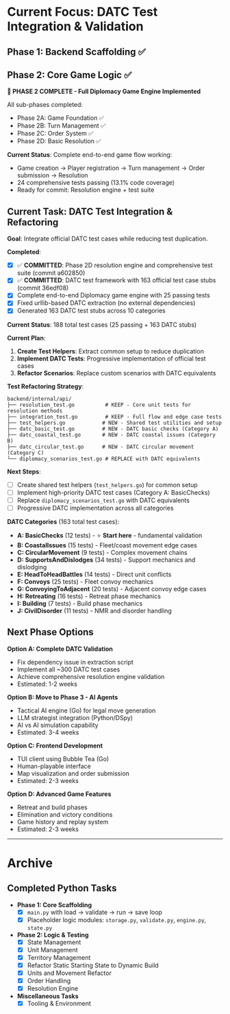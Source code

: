 # Current Focus: DATC Test Integration & Validation

## Phase 1: Backend Scaffolding ✅
## Phase 2: Core Game Logic ✅

**🎉 PHASE 2 COMPLETE - Full Diplomacy Game Engine Implemented**

All sub-phases completed:
- Phase 2A: Game Foundation ✅
- Phase 2B: Turn Management ✅  
- Phase 2C: Order System ✅
- Phase 2D: Basic Resolution ✅

**Current Status**: Complete end-to-end game flow working:
- Game creation → Player registration → Turn management → Order submission → Resolution
- 24 comprehensive tests passing (13.1% code coverage)
- Ready for commit: Resolution engine + test suite

## Current Task: DATC Test Integration & Refactoring

**Goal**: Integrate official DATC test cases while reducing test duplication.

**Completed**:
- [x] ✅ **COMMITTED**: Phase 2D resolution engine and comprehensive test suite (commit a602850)
- [x] ✅ **COMMITTED**: DATC test framework with 163 official test case stubs (commit 36edf08)
- [x] Complete end-to-end Diplomacy game engine with 25 passing tests
- [x] Fixed urllib-based DATC extraction (no external dependencies)
- [x] Generated 163 DATC test stubs across 10 categories

**Current Status**: 188 total test cases (25 passing + 163 DATC stubs)

**Current Plan**:
1. **Create Test Helpers**: Extract common setup to reduce duplication
2. **Implement DATC Tests**: Progressive implementation of official test cases
3. **Refactor Scenarios**: Replace custom scenarios with DATC equivalents

**Test Refactoring Strategy**:
```
backend/internal/api/
├── resolution_test.go          # KEEP - Core unit tests for resolution methods
├── integration_test.go         # KEEP - Full flow and edge case tests  
├── test_helpers.go            # NEW - Shared test utilities and setup
├── datc_basic_test.go         # NEW - DATC basic checks (Category A)
├── datc_coastal_test.go       # NEW - DATC coastal issues (Category B)
├── datc_circular_test.go      # NEW - DATC circular movement (Category C)
└── diplomacy_scenarios_test.go # REPLACE with DATC equivalents
```

**Next Steps**:
- [ ] Create shared test helpers (`test_helpers.go`) for common setup
- [ ] Implement high-priority DATC test cases (Category A: BasicChecks)
- [ ] Replace `diplomacy_scenarios_test.go` with DATC equivalents
- [ ] Progressive DATC implementation across all categories

**DATC Categories** (163 total test cases):
- **A: BasicChecks** (12 tests) - ⭐ **Start here** - fundamental validation
- **B: CoastalIssues** (15 tests) - Fleet/coast movement edge cases
- **C: CircularMovement** (9 tests) - Complex movement chains
- **D: SupportsAndDislodges** (34 tests) - Support mechanics and dislodging
- **E: HeadToHeadBattles** (14 tests) - Direct unit conflicts
- **F: Convoys** (25 tests) - Fleet convoy mechanics
- **G: ConvoyingToAdjacent** (20 tests) - Adjacent convoy edge cases
- **H: Retreating** (16 tests) - Retreat phase mechanics
- **I: Building** (7 tests) - Build phase mechanics
- **J: CivilDisorder** (11 tests) - NMR and disorder handling

## Next Phase Options

**Option A: Complete DATC Validation**
- Fix dependency issue in extraction script
- Implement all ~300 DATC test cases
- Achieve comprehensive resolution engine validation
- Estimated: 1-2 weeks

**Option B: Move to Phase 3 - AI Agents**
- Tactical AI engine (Go) for legal move generation
- LLM strategist integration (Python/DSpy)
- AI vs AI simulation capability
- Estimated: 3-4 weeks

**Option C: Frontend Development**
- TUI client using Bubble Tea (Go)
- Human-playable interface
- Map visualization and order submission
- Estimated: 2-3 weeks

**Option D: Advanced Game Features**
- Retreat and build phases
- Elimination and victory conditions
- Game history and replay system
- Estimated: 2-3 weeks

---

# Archive

## Completed Python Tasks

- **Phase 1: Core Scaffolding**
  - [x] `main.py` with load → validate → run → save loop
  - [x] Placeholder logic modules: `storage.py`, `validate.py`, `engine.py`, `state.py`
- **Phase 2: Logic & Testing**
  - [x] State Management
  - [x] Unit Management
  - [x] Territory Management
  - [x] Refactor Static Starting State to Dynamic Build
  - [x] Units and Movement Refactor
  - [x] Order Handling
  - [x] Resolution Engine
- **Miscellaneous Tasks**
  - [x] Tooling & Environment
